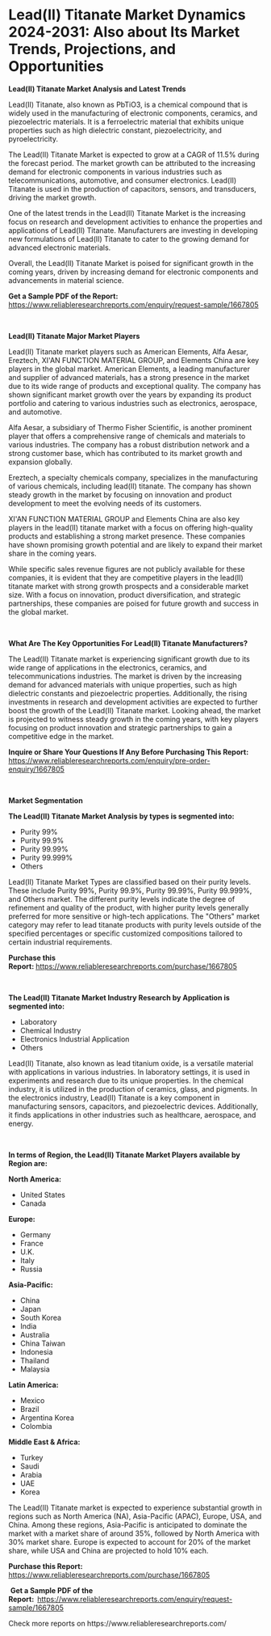 <p><h1>Lead(II) Titanate Market Dynamics 2024-2031: Also about Its Market Trends, Projections, and Opportunities</h1></p><p><strong>Lead(II) Titanate Market Analysis and Latest Trends</strong></p>
<p><p>Lead(II) Titanate, also known as PbTiO3, is a chemical compound that is widely used in the manufacturing of electronic components, ceramics, and piezoelectric materials. It is a ferroelectric material that exhibits unique properties such as high dielectric constant, piezoelectricity, and pyroelectricity.</p><p>The Lead(II) Titanate Market is expected to grow at a CAGR of 11.5% during the forecast period. The market growth can be attributed to the increasing demand for electronic components in various industries such as telecommunications, automotive, and consumer electronics. Lead(II) Titanate is used in the production of capacitors, sensors, and transducers, driving the market growth.</p><p>One of the latest trends in the Lead(II) Titanate Market is the increasing focus on research and development activities to enhance the properties and applications of Lead(II) Titanate. Manufacturers are investing in developing new formulations of Lead(II) Titanate to cater to the growing demand for advanced electronic materials.</p><p>Overall, the Lead(II) Titanate Market is poised for significant growth in the coming years, driven by increasing demand for electronic components and advancements in material science.</p></p>
<p><strong>Get a Sample PDF of the Report:&nbsp;</strong> <a href="https://www.reliableresearchreports.com/enquiry/request-sample/1667805">https://www.reliableresearchreports.com/enquiry/request-sample/1667805</a></p>
<p>&nbsp;</p>
<p><strong>Lead(II) Titanate Major Market Players</strong></p>
<p><p>Lead(II) Titanate market players such as American Elements, Alfa Aesar, Ereztech, XI'AN FUNCTION MATERIAL GROUP, and Elements China are key players in the global market. American Elements, a leading manufacturer and supplier of advanced materials, has a strong presence in the market due to its wide range of products and exceptional quality. The company has shown significant market growth over the years by expanding its product portfolio and catering to various industries such as electronics, aerospace, and automotive.</p><p>Alfa Aesar, a subsidiary of Thermo Fisher Scientific, is another prominent player that offers a comprehensive range of chemicals and materials to various industries. The company has a robust distribution network and a strong customer base, which has contributed to its market growth and expansion globally.</p><p>Ereztech, a specialty chemicals company, specializes in the manufacturing of various chemicals, including lead(II) titanate. The company has shown steady growth in the market by focusing on innovation and product development to meet the evolving needs of its customers.</p><p>XI'AN FUNCTION MATERIAL GROUP and Elements China are also key players in the lead(II) titanate market with a focus on offering high-quality products and establishing a strong market presence. These companies have shown promising growth potential and are likely to expand their market share in the coming years.</p><p>While specific sales revenue figures are not publicly available for these companies, it is evident that they are competitive players in the lead(II) titanate market with strong growth prospects and a considerable market size. With a focus on innovation, product diversification, and strategic partnerships, these companies are poised for future growth and success in the global market.</p></p>
<p>&nbsp;</p>
<p><strong>What Are The Key Opportunities For Lead(II) Titanate Manufacturers?</strong></p>
<p><p>The Lead(II) Titanate market is experiencing significant growth due to its wide range of applications in the electronics, ceramics, and telecommunications industries. The market is driven by the increasing demand for advanced materials with unique properties, such as high dielectric constants and piezoelectric properties. Additionally, the rising investments in research and development activities are expected to further boost the growth of the Lead(II) Titanate market. Looking ahead, the market is projected to witness steady growth in the coming years, with key players focusing on product innovation and strategic partnerships to gain a competitive edge in the market.</p></p>
<p><strong>Inquire or Share Your Questions If Any Before Purchasing This Report:</strong> <a href="https://www.reliableresearchreports.com/enquiry/pre-order-enquiry/1667805">https://www.reliableresearchreports.com/enquiry/pre-order-enquiry/1667805</a></p>
<p>&nbsp;</p>
<p><strong>Market Segmentation</strong></p>
<p><strong>The Lead(II) Titanate Market Analysis by types is segmented into:</strong></p>
<p><ul><li>Purity 99%</li><li>Purity 99.9%</li><li>Purity 99.99%</li><li>Purity 99.999%</li><li>Others</li></ul></p>
<p><p>Lead(II) Titanate Market Types are classified based on their purity levels. These include Purity 99%, Purity 99.9%, Purity 99.99%, Purity 99.999%, and Others market. The different purity levels indicate the degree of refinement and quality of the product, with higher purity levels generally preferred for more sensitive or high-tech applications. The "Others" market category may refer to lead titanate products with purity levels outside of the specified percentages or specific customized compositions tailored to certain industrial requirements.</p></p>
<p><strong>Purchase this Report:&nbsp;</strong><a href="https://www.reliableresearchreports.com/purchase/1667805">https://www.reliableresearchreports.com/purchase/1667805</a></p>
<p>&nbsp;</p>
<p><strong>The Lead(II) Titanate Market Industry Research by Application is segmented into:</strong></p>
<p><ul><li>Laboratory</li><li>Chemical Industry</li><li>Electronics Industrial Application</li><li>Others</li></ul></p>
<p><p>Lead(II) Titanate, also known as lead titanium oxide, is a versatile material with applications in various industries. In laboratory settings, it is used in experiments and research due to its unique properties. In the chemical industry, it is utilized in the production of ceramics, glass, and pigments. In the electronics industry, Lead(II) Titanate is a key component in manufacturing sensors, capacitors, and piezoelectric devices. Additionally, it finds applications in other industries such as healthcare, aerospace, and energy.</p></p>
<p>&nbsp;</p>
<p><strong>In terms of Region, the Lead(II) Titanate Market Players available by Region are:</strong></p>
<p>
    <p> <strong> North America: </strong>
        <ul>
            <li>United States</li>
            <li>Canada</li>
        </ul>
        </p> 
    <p> <strong> Europe: </strong>
        <ul>
            <li>Germany</li>
            <li>France</li>
            <li>U.K.</li>
            <li>Italy</li>
            <li>Russia</li>
        </ul>
        </p> 
    <p> <strong> Asia-Pacific: </strong>
        <ul>
            <li>China</li>
            <li>Japan</li>
            <li>South Korea</li>
            <li>India</li>
            <li>Australia</li>
            <li>China Taiwan</li>
            <li>Indonesia</li>
            <li>Thailand</li>
            <li>Malaysia</li>
        </ul>
        </p> 
    <p> <strong> Latin America: </strong>
        <ul>
            <li>Mexico</li>
            <li>Brazil</li>
            <li>Argentina Korea</li>
            <li>Colombia</li>
        </ul>
        </p> 
    <p> <strong> Middle East & Africa: </strong>
        <ul>
            <li>Turkey</li>
            <li>Saudi</li>
            <li>Arabia</li>
            <li>UAE</li>
            <li>Korea</li>
        </ul>
    </p>
    </p>
<p><p>The Lead(II) Titanate market is expected to experience substantial growth in regions such as North America (NA), Asia-Pacific (APAC), Europe, USA, and China. Among these regions, Asia-Pacific is anticipated to dominate the market with a market share of around 35%, followed by North America with 30% market share. Europe is expected to account for 20% of the market share, while USA and China are projected to hold 10% each.</p></p>
<p><strong>Purchase this Report: </strong><a href="https://www.reliableresearchreports.com/purchase/1667805">https://www.reliableresearchreports.com/purchase/1667805</a></p>
<p>&nbsp;<strong>Get a Sample PDF of the Report:&nbsp;&nbsp;</strong><a href="https://www.reliableresearchreports.com/enquiry/request-sample/1667805">https://www.reliableresearchreports.com/enquiry/request-sample/1667805</a></p>
<p><strong></strong></p>
<p>Check more reports on https://www.reliableresearchreports.com/</p>